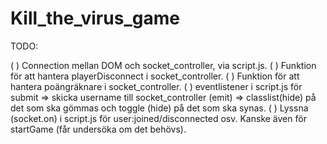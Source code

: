 # Kill_the_virus_game




TODO:

( ) Connection mellan DOM och socket_controller, via script.js.
( ) Funktion för att hantera playerDisconnect i socket_controller.
( ) Funktion för att hantera poängräknare i socket_controller.
( ) eventlistener i script.js för submit => skicka username till socket_controller (emit) => classlist(hide) på det som ska gömmas och toggle (hide) på det som ska synas.
( ) Lyssna (socket.on) i script.js för user:joined/disconnected osv. Kanske även för startGame (får undersöka om det behövs).